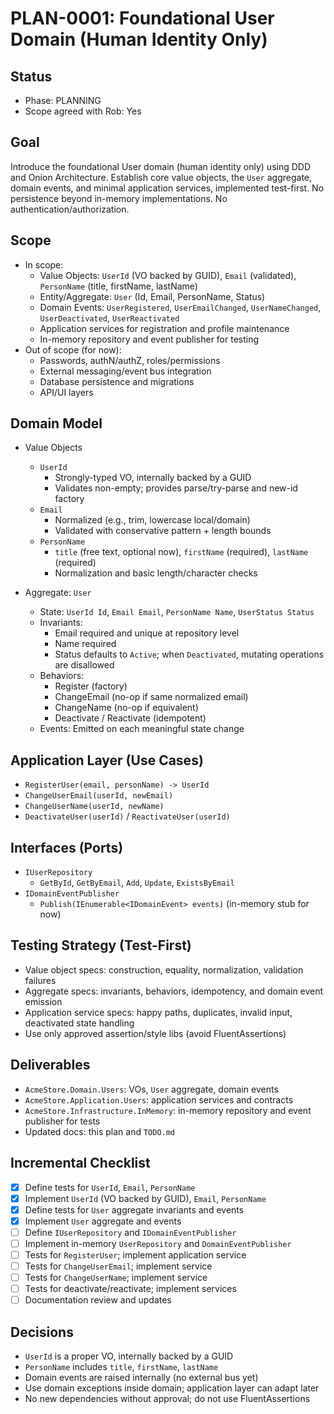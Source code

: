 # PLAN-0001: Foundational User Domain (Human Identity Only)

## Status
- Phase: PLANNING
- Scope agreed with Rob: Yes

## Goal
Introduce the foundational User domain (human identity only) using DDD and Onion Architecture. Establish core value objects, the `User` aggregate, domain events, and minimal application services, implemented test-first. No persistence beyond in-memory implementations. No authentication/authorization.

## Scope
- In scope:
  - Value Objects: `UserId` (VO backed by GUID), `Email` (validated), `PersonName` (title, firstName, lastName)
  - Entity/Aggregate: `User` (Id, Email, PersonName, Status)
  - Domain Events: `UserRegistered`, `UserEmailChanged`, `UserNameChanged`, `UserDeactivated`, `UserReactivated`
  - Application services for registration and profile maintenance
  - In-memory repository and event publisher for testing
- Out of scope (for now):
  - Passwords, authN/authZ, roles/permissions
  - External messaging/event bus integration
  - Database persistence and migrations
  - API/UI layers

## Domain Model
- Value Objects
  - `UserId`
    - Strongly-typed VO, internally backed by a GUID
    - Validates non-empty; provides parse/try-parse and new-id factory
  - `Email`
    - Normalized (e.g., trim, lowercase local/domain)
    - Validated with conservative pattern + length bounds
  - `PersonName`
    - `title` (free text, optional now), `firstName` (required), `lastName` (required)
    - Normalization and basic length/character checks

- Aggregate: `User`
  - State: `UserId Id`, `Email Email`, `PersonName Name`, `UserStatus Status`
  - Invariants:
    - Email required and unique at repository level
    - Name required
    - Status defaults to `Active`; when `Deactivated`, mutating operations are disallowed
  - Behaviors:
    - Register (factory)
    - ChangeEmail (no-op if same normalized email)
    - ChangeName (no-op if equivalent)
    - Deactivate / Reactivate (idempotent)
  - Events: Emitted on each meaningful state change

## Application Layer (Use Cases)
- `RegisterUser(email, personName) -> UserId`
- `ChangeUserEmail(userId, newEmail)`
- `ChangeUserName(userId, newName)`
- `DeactivateUser(userId)` / `ReactivateUser(userId)`

## Interfaces (Ports)
- `IUserRepository`
  - `GetById`, `GetByEmail`, `Add`, `Update`, `ExistsByEmail`
- `IDomainEventPublisher`
  - `Publish(IEnumerable<IDomainEvent> events)` (in-memory stub for now)

## Testing Strategy (Test-First)
- Value object specs: construction, equality, normalization, validation failures
- Aggregate specs: invariants, behaviors, idempotency, and domain event emission
- Application service specs: happy paths, duplicates, invalid input, deactivated state handling
- Use only approved assertion/style libs (avoid FluentAssertions)

## Deliverables
- `AcmeStore.Domain.Users`: VOs, `User` aggregate, domain events
- `AcmeStore.Application.Users`: application services and contracts
- `AcmeStore.Infrastructure.InMemory`: in-memory repository and event publisher for tests
- Updated docs: this plan and `TODO.md`

## Incremental Checklist
- [x] Define tests for `UserId`, `Email`, `PersonName`
- [x] Implement `UserId` (VO backed by GUID), `Email`, `PersonName`
- [x] Define tests for `User` aggregate invariants and events
- [x] Implement `User` aggregate and events
- [ ] Define `IUserRepository` and `IDomainEventPublisher`
- [ ] Implement in-memory `UserRepository` and `DomainEventPublisher`
- [ ] Tests for `RegisterUser`; implement application service
- [ ] Tests for `ChangeUserEmail`; implement service
- [ ] Tests for `ChangeUserName`; implement service
- [ ] Tests for deactivate/reactivate; implement services
- [ ] Documentation review and updates

## Decisions
- `UserId` is a proper VO, internally backed by a GUID
- `PersonName` includes `title`, `firstName`, `lastName`
- Domain events are raised internally (no external bus yet)
- Use domain exceptions inside domain; application layer can adapt later
- No new dependencies without approval; do not use FluentAssertions